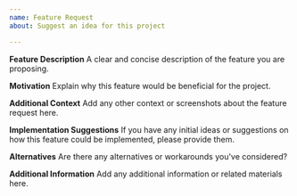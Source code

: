 ```yaml
---
name: Feature Request
about: Suggest an idea for this project

---
```


**Feature Description**
A clear and concise description of the feature you are proposing.

**Motivation**
Explain why this feature would be beneficial for the project.

**Additional Context**
Add any other context or screenshots about the feature request here.

**Implementation Suggestions**
If you have any initial ideas or suggestions on how this feature could be implemented, please provide them.

**Alternatives**
Are there any alternatives or workarounds you've considered?

**Additional Information**
Add any additional information or related materials here.
